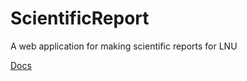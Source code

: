 # ScientificReport
A web application for making scientific reports for LNU

[Docs](https://lnupmi11.github.io/ScientificReport/docs/html)

